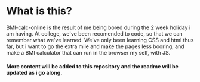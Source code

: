 # What is this?
BMI-calc-online is the result of me being bored during the 2 week holiday i am having.
At college, we've been recomended to code, so that we can remember what we've learned.
We've only been learning CSS and html thus far, but i want to go the extra mile and make the pages less booring, and make a BMI calculator that can run in the browser my self, with JS.
#### More content will be added to this repository and the readme will be updated as i go along.
